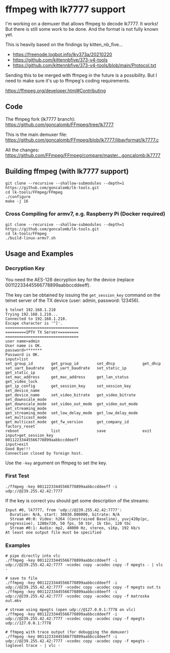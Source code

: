# ffmpeg with lk7777 support

I'm working on a demuxer that allows ffmpeg to decode lk7777. It works! But there is still some work to be done. And the format is not fully known yet.

This is heavily based on the findings by kitten_nb_five...

* https://freenode.logbot.info/lkv373a/20210220
* https://github.com/kittennbfive/373-v4-tools
* https://github.com/kittennbfive/373-v4-tools/blob/main/Protocol.txt

Sending this to be merged with ffmpeg in the future is a possibility. But I need to make sure it's up to ffmpeg's coding requirements.

https://ffmpeg.org/developer.html#Contributing

## Code

The ffmpeg fork (lk7777 branch): https://github.com/goncalomb/FFmpeg/tree/lk7777

This is the main demuxer file: https://github.com/goncalomb/FFmpeg/blob/lk7777/libavformat/lk7777.c

All the changes: https://github.com/FFmpeg/FFmpeg/compare/master...goncalomb:lk7777

## Building ffmpeg (with lk7777 support)

    git clone --recursive --shallow-submodules --depth=1 https://github.com/goncalomb/lk-tools.git
    cd lk-tools/FFmpeg/FFmpeg
    ./configure
    make -j 16

### Cross Compiling for armv7, e.g. Raspberry Pi (Docker required)

    git clone --recursive --shallow-submodules --depth=1 https://github.com/goncalomb/lk-tools.git
    cd lk-tools/FFmpeg
    ./build-linux-armv7.sh

## Usage and Examples

### Decryption Key

You need the AES-128 decryption key for the device (replace 00112233445566778899aabbccddeeff).

The key can be obtained by issuing the `get_session_key` command on the telnet server of the TX device (user: admin, password: 123456).

```
$ telnet 192.168.1.210
Trying 192.168.1.210...
Connected to 192.168.1.210.
Escape character is '^]'.
================================
=========IPTV TX Server=========
================================
user name>admin
User name is OK.
password>*******
Password is OK.
input>list
set_group_id        get_group_id        set_dhcp            get_dhcp
set_uart_baudrate   get_uart_baudrate   set_static_ip       get_static_ip
set_mac_address     get_mac_address     get_lan_status      get_video_lock
get_ip_config       get_session_key     set_session_key     set_device_name
get_device_name     set_video_bitrate   get_video_bitrate   set_downscale_mode
get_downscale_mode  set_video_out_mode  get_video_out_mode  set_streaming_mode
get_streaming_mode  set_low_delay_mode  get_low_delay_mode  set_multicast_mode
get_multicast_mode  get_fw_version      get_company_id      factory_reset
reboot              list                save                exit
input>get_session_key
00112233445566778899aabbccddeeff
input>exit
Good Bye!!!
Connection closed by foreign host.
```

Use the `-key` argument on ffmpeg to set the key.

### First Test

    ./ffmpeg -key 00112233445566778899aabbccddeeff -i udp://@239.255.42.42:7777

If the key is correct you should get some description of the streams:

```
Input #0, lk7777, from 'udp://@239.255.42.42:7777':
  Duration: N/A, start: 30030.800000, bitrate: N/A
  Stream #0:0: Video: h264 (Constrained Baseline), yuvj420p(pc, progressive), 1280x720, 50 fps, 50 tbr, 1k tbn, 120 tbc
  Stream #0:1: Audio: mp2, 48000 Hz, stereo, s16p, 192 kb/s
At least one output file must be specified
```

### Examples

    # pipe directly into vlc
    ./ffmpeg -key 00112233445566778899aabbccddeeff -i udp://@239.255.42.42:7777 -vcodec copy -acodec copy -f mpegts - | vlc -

    # save to file
    ./ffmpeg -key 00112233445566778899aabbccddeeff -i udp://@239.255.42.42:7777 -vcodec copy -acodec copy -f mpegts out.ts
    ./ffmpeg -key 00112233445566778899aabbccddeeff -i udp://@239.255.42.42:7777 -vcodec copy -acodec copy -f matroska out.mkv

    # stream using mpegts (open udp://@127.0.0.1:7778 on vlc)
    ./ffmpeg -key 00112233445566778899aabbccddeeff -i udp://@239.255.42.42:7777 -vcodec copy -acodec copy -f mpegts udp://127.0.0.1:7778

    # ffmpeg with trace output (for debugging the demuxer)
    ./ffmpeg -key 00112233445566778899aabbccddeeff -i udp://@239.255.42.42:7777 -vcodec copy -acodec copy -f mpegts -loglevel trace - | vlc -

